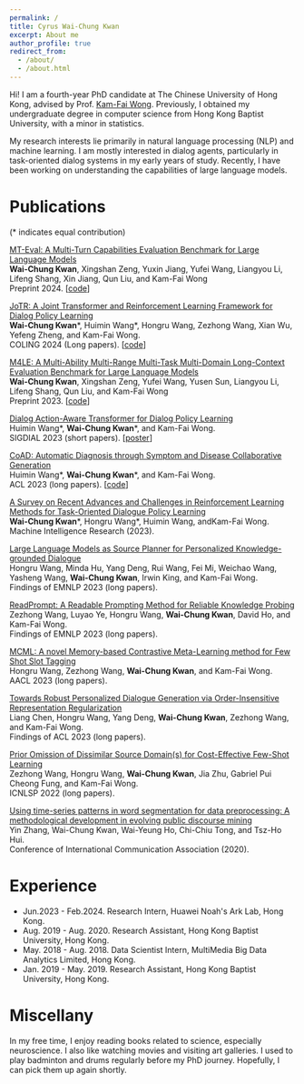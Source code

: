 ```yaml
---
permalink: /
title: Cyrus Wai-Chung Kwan
excerpt: About me
author_profile: true
redirect_from:
  - /about/
  - /about.html
---
```


Hi! I am a fourth-year PhD candidate at The Chinese University of Hong Kong, advised by Prof. [Kam-Fai Wong](https://www.se.cuhk.edu.hk/people/academic-staff/prof-wong-kam-fai/). Previously, I obtained my undergraduate degree in computer science from Hong Kong Baptist University, with a minor in statistics.

My research interests lie primarily in natural language processing (NLP) and machine learning. I am mostly interested in dialog agents, particularly in task-oriented dialog systems in my early years of study. Recently, I have been working on understanding the capabilities of large language models.

# Publications

(* indicates equal contribution)

[MT-Eval: A Multi-Turn Capabilities Evaluation Benchmark for Large Language Models](https://arxiv.org/abs/2401.16745)\
**Wai-Chung Kwan**, Xingshan Zeng, Yuxin Jiang, Yufei Wang, Liangyou Li, Lifeng Shang, Xin Jiang, Qun Liu, and Kam-Fai Wong \
Preprint 2024. \[[code](https://github.com/KwanWaiChung/MT-Eval)\]

[JoTR: A Joint Transformer and Reinforcement Learning Framework for Dialog Policy Learning](https://arxiv.org/abs/2309.00230)\
**Wai-Chung Kwan**\*, Huimin Wang\*, Hongru Wang, Zezhong Wang, Xian Wu, Yefeng Zheng, and Kam-Fai Wong.\
COLING 2024 (Long papers). \[[code](https://github.com/KwanWaiChung/JoTR)\]

[M4LE: A Multi-Ability Multi-Range Multi-Task Multi-Domain Long-Context Evaluation Benchmark for Large Language Models](https://arxiv.org/abs/2310.19240)\
**Wai-Chung Kwan**, Xingshan Zeng, Yufei Wang, Yusen Sun, Liangyou Li, Lifeng Shang, Qun Liu, and Kam-Fai Wong \
Preprint 2023. \[[code](https://github.com/KwanWaiChung/M4LE)\]

[Dialog Action-Aware Transformer for Dialog Policy Learning](https://arxiv.org/abs/2309.02240)\
Huimin Wang\*, **Wai-Chung Kwan**\*, and Kam-Fai Wong.\
SIGDIAL 2023 (short papers). \[[poster](files/DaTrans_Poster.pdf)\]

[CoAD: Automatic Diagnosis through Symptom and Disease Collaborative Generation](https://arxiv.org/pdf/2307.08290.pdf)\
Huimin Wang\*, **Wai-Chung Kwan**\*, and Kam-Fai Wong.\
ACL 2023 (long papers). \[[code](https://github.com/KwanWaiChung/coad)\]

[A Survey on Recent Advances and Challenges in Reinforcement Learning Methods for Task-Oriented Dialogue Policy Learning](https://arxiv.org/abs/2202.13675)\
**Wai-Chung Kwan**\*, Hongru Wang\*, Huimin Wang, andKam-Fai Wong.\
Machine Intelligence Research (2023).

[Large Language Models as Source Planner for Personalized Knowledge-grounded Dialogue](https://arxiv.org/abs/2310.08840)\
Hongru Wang, Minda Hu, Yang Deng, Rui Wang, Fei Mi, Weichao Wang, Yasheng Wang, **Wai-Chung Kwan**, Irwin King, and Kam-Fai Wong.\
Findings of EMNLP 2023 (long papers).

[ReadPrompt: A Readable Prompting Method for Reliable Knowledge Probing](https://aclanthology.org/2023.findings-emnlp.501/)\
Zezhong Wang, Luyao Ye, Hongru Wang, **Wai-Chung Kwan**, David Ho, and Kam-Fai Wong. \
Findings of EMNLP 2023 (long papers).

[MCML: A novel Memory-based Contrastive Meta-Learning method for Few Shot Slot Tagging](https://arxiv.org/abs/2108.11635)\
Hongru Wang, Zezhong Wang, **Wai-Chung Kwan**, and Kam-Fai Wong.\
AACL 2023 (long papers).

[Towards Robust Personalized Dialogue Generation via Order-Insensitive Representation Regularization](https://arxiv.org/abs/2305.12782)\
Liang Chen, Hongru Wang, Yang Deng, **Wai-Chung Kwan**, Zezhong Wang, and Kam-Fai Wong.\
Findings of ACL 2023 (long papers).


[Prior Omission of Dissimilar Source Domain(s) for Cost-Effective Few-Shot Learning](https://arxiv.org/pdf/2109.05234.pdf)\
Zezhong Wang, Hongru Wang, **Wai-Chung Kwan**, Jia Zhu, Gabriel Pui Cheong Fung, and Kam-Fai Wong.\
ICNLSP 2022 (long papers).

[Using time-series patterns in word segmentation for data preprocessing: A methodological development in evolving public discourse mining]()\
Yin Zhang, Wai-Chung Kwan, Wai-Yeung Ho, Chi-Chiu Tong, and Tsz-Ho Hui.\
Conference of International Communication Association (2020).

# Experience

- Jun.2023 - Feb.2024\. Research Intern, Huawei Noah's Ark Lab, Hong Kong.
- Aug. 2019 - Aug. 2020\. Research Assistant, Hong Kong Baptist University, Hong Kong.
- May. 2018 - Aug. 2018\. Data Scientist Intern, MultiMedia Big Data Analytics Limited, Hong Kong.
- Jan. 2019 - May. 2019\. Research Assistant, Hong Kong Baptist University, Hong Kong.

# Miscellany

In my free time, I enjoy reading books related to science, especially neuroscience. I also like watching movies and visiting art galleries. I used to play badminton and drums regularly before my PhD journey. Hopefully, I can pick them up again shortly.
